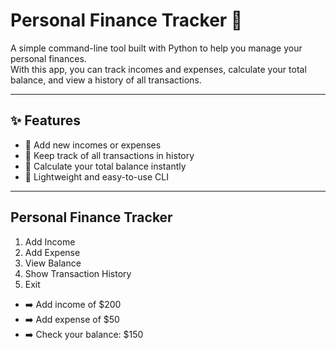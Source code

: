 # Personal Finance Tracker 💸  

A simple command-line tool built with Python to help you manage your personal finances.  
With this app, you can track incomes and expenses, calculate your total balance, and view a history of all transactions.  

---

## ✨ Features
- 📌 Add new incomes or expenses  
- 📌 Keep track of all transactions in history  
- 📌 Calculate your total balance instantly  
- 📌 Lightweight and easy-to-use CLI  

---

## Personal Finance Tracker 
1. Add Income
2. Add Expense
3. View Balance
4. Show Transaction History
5. Exit

- ➡️ Add income of $200
- ➡️ Add expense of $50
- ➡️ Check your balance: $150
